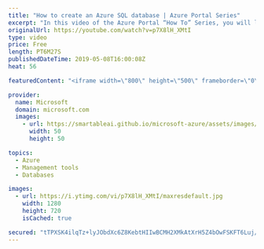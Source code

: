 ```yaml
---
title: "How to create an Azure SQL database | Azure Portal Series"
excerpt: "In this video of the Azure Portal “How To” Series, you will learn how to create an Azure SQL Database in the Azure Portal and how you can be more productive in Azure.    Try out these features in the Azure portal: https://portal.azure.com   Keep connected on Twitter: https://twitter.com/AzurePortal"
originalUrl: https://youtube.com/watch?v=p7X8lH_XMtI
type: video
price: Free
length: PT6M27S
publishedDateTime: 2019-05-08T16:00:08Z
heat: 56

featuredContent: "<iframe width=\"800\" height=\"500\" frameborder=\"0\" src=\"https://www.youtube.com/embed/p7X8lH_XMtI\" allow=\"accelerometer; autoplay; encrypted-media; gyroscope; picture-in-picture\" allowfullscreen></iframe>"

provider:
  name: Microsoft
  domain: microsoft.com
  images:
    - url: https://smartableai.github.io/microsoft-azure/assets/images/organizations/microsoft.com-50x50.jpg
      width: 50
      height: 50

topics:
  - Azure
  - Management tools
  - Databases

images:
  - url: https://i.ytimg.com/vi/p7X8lH_XMtI/maxresdefault.jpg
    width: 1280
    height: 720
    isCached: true

secured: "tTPXSK4ilqTz+lyJObdXc6Z8KebtHIIwBCMH2XMkAtXrH5Z4bOwFSKFT6Luj/+Myxhu8J6x7sKYsmNE9bQUPQFVKemzy0BmRfk8E932s0cktlcmy59N5ZYV5LhmIeQBIIgVXeW5+X50slWQnLDbW9u1TGbJXfplDzjQrZufhkk0pECPNAhkXt+VOJJN58CJbEqPIhAUQPpMGhbhKI3dmA08+er2BBamgMQ6AZNIhrUkWNs0kK3DIweYXkGc24gxfEIc0i1OHYKRjHWphQMUq67GFSZdiXHTNLu31fIq6gTTsePP5t7c+cAxmhiCUnbp39M95/eiC6fKyfJDdq8imkTcQgKhrv2sonMDSCR7VUuhBelC3jltVoYRia679jkLJf2k0UKqKh3VwBZTz4oAiBONd9GBQk3nCcsq6ZlNIRlo=;MO7fwj/HKUfCT7rk7scSww=="
---
```


